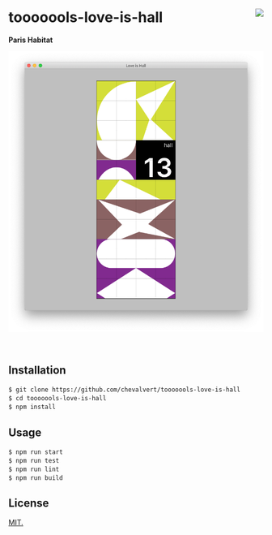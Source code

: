# tooooools-love-is-hall  [<img src="https://github.com/chevalvert.png?size=100" align="right">](http://chevalvert.fr/)
**Paris Habitat**

![preview.png](preview.png)

<br>

## Installation
```sh
$ git clone https://github.com/chevalvert/tooooools-love-is-hall
$ cd tooooools-love-is-hall
$ npm install
```

## Usage
```sh
$ npm run start
$ npm run test
$ npm run lint
$ npm run build
```

## License
[MIT.](https://tldrlegal.com/license/mit-license)
